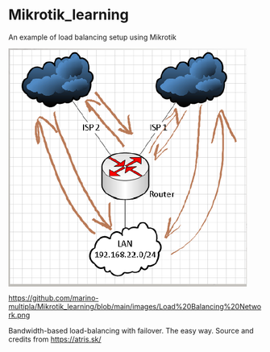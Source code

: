 # Mikrotik_learning
An example of load balancing setup using Mikrotik

<p><img align="center" src="https://github.com/marino-multipla/Mikrotik_learning/blob/main/images/Load%20Balancing%20Network.png" alt=""/></p>

https://github.com/marino-multipla/Mikrotik_learning/blob/main/images/Load%20Balancing%20Network.png

Bandwidth-based load-balancing with failover. The easy way.
Source and credits from https://atris.sk/
